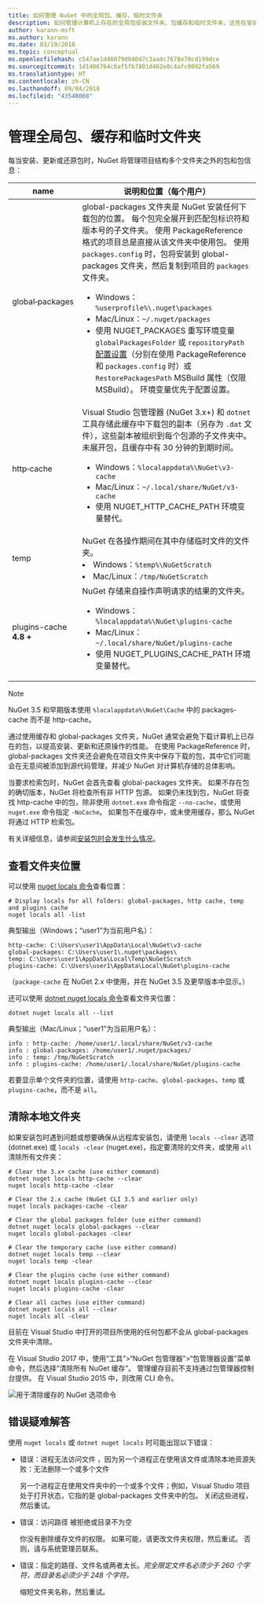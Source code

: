 ```yaml
---
title: 如何管理 NuGet 中的全局包、缓存、临时文件夹
description: 如何管理计算机上存在的全局包安装文件夹、包缓存和临时文件夹，这些在安装、还原和更新包时将用到。
author: karann-msft
ms.author: karann
ms.date: 03/19/2018
ms.topic: conceptual
ms.openlocfilehash: c547ae1d46079d040d7c3aa4c7678e70cd199dce
ms.sourcegitcommit: 1d1406764c6af5fb7801d462e0c4afc9092fa569
ms.translationtype: HT
ms.contentlocale: zh-CN
ms.lasthandoff: 09/04/2018
ms.locfileid: "43548008"
---
```

# <a name="managing-the-global-packages-cache-and-temp-folders"></a>管理全局包、缓存和临时文件夹

每当安装、更新或还原包时，NuGet 将管理项目结构多个文件夹之外的包和包信息：

| name | 说明和位置（每个用户）|
| --- | --- |
| global&#8209;packages | global-packages 文件夹是 NuGet 安装任何下载包的位置。 每个包完全展开到匹配包标识符和版本号的子文件夹。 使用 PackageReference 格式的项目总是直接从该文件夹中使用包。 使用 `packages.config` 时，包将安装到 global-packages 文件夹，然后复制到项目的 `packages` 文件夹。<br/><ul><li>Windows：`%userprofile%\.nuget\packages`</li><li>Mac/Linux：`~/.nuget/packages`</li><li>使用 NUGET_PACKAGES 重写环境变量 `globalPackagesFolder` 或 `repositoryPath` [配置设置](../reference/nuget-config-file.md#config-section)（分别在使用 PackageReference 和 `packages.config` 时）或 `RestorePackagesPath` MSBuild 属性（仅限 MSBuild）。 环境变量优先于配置设置。</li></ul> |
| http&#8209;cache | Visual Studio 包管理器 (NuGet 3.x+) 和 `dotnet` 工具存储此缓存中下载包的副本（另存为 `.dat` 文件），这些副本被组织到每个包源的子文件夹中。 未展开包，且缓存中有 30 分钟的到期时间。<br/><ul><li>Windows：`%localappdata%\NuGet\v3-cache`</li><li>Mac/Linux：`~/.local/share/NuGet/v3-cache`</li><li>使用 NUGET_HTTP_CACHE_PATH 环境变量替代。</li></ul> |
| temp | NuGet 在各操作期间在其中存储临时文件的文件夹。<br/><li>Windows：`%temp%\NuGetScratch`</li><li>Mac/Linux：`/tmp/NuGetScratch`</li></ul> |
| plugins-cache **4.8 +** | NuGet 存储来自操作声明请求的结果的文件夹。<br/><ul><li>Windows：`%localappdata%\NuGet\plugins-cache`</li><li>Mac/Linux：`~/.local/share/NuGet/plugins-cache`</li><li>使用 NUGET_PLUGINS_CACHE_PATH 环境变量替代。</li></ul> |

> [!Note]
> NuGet 3.5 和早期版本使用 `%localappdata%\NuGet\Cache` 中的 packages-cache 而不是 http-cache。

通过使用缓存和 global-packages 文件夹，NuGet 通常会避免下载计算机上已存在的包，以提高安装、更新和还原操作的性能。 在使用 PackageReference 时，global-packages 文件夹还会避免在项目文件夹中保存下载的包，其中它们可能会在无意间被添加到源代码管理，并减少 NuGet 对计算机存储的总体影响。

当要求检索包时，NuGet 会首先查看 global-packages 文件夹。 如果不存在包的确切版本，NuGet 将检查所有非 HTTP 包源。 如果仍未找到包，NuGet 将查找 http-cache 中的包，除非使用 `dotnet.exe` 命令指定 `--no-cache`，或使用 `nuget.exe` 命令指定 `-NoCache`。 如果包不在缓存中，或未使用缓存，那么 NuGet 将通过 HTTP 检索包。

有关详细信息，请参阅[安装包时会发生什么情况](ways-to-install-a-package.md#what-happens-when-a-package-is-installed)。

## <a name="viewing-folder-locations"></a>查看文件夹位置

可以使用 [nuget locals 命令](../tools/cli-ref-locals.md)查看位置：

```cli
# Display locals for all folders: global-packages, http cache, temp and plugins cache
nuget locals all -list
```

典型输出（Windows；“user1”为当前用户名）：

```output
http-cache: C:\Users\user1\AppData\Local\NuGet\v3-cache
global-packages: C:\Users\user1\.nuget\packages\
temp: C:\Users\user1\AppData\Local\Temp\NuGetScratch
plugins-cache: C:\Users\user1\AppData\Local\NuGet\plugins-cache
```

（`package-cache` 在 NuGet 2.x 中使用，并在 NuGet 3.5 及更早版本中显示。）

还可以使用 [dotnet nuget locals 命令](/dotnet/core/tools/dotnet-nuget-locals)查看文件夹位置：

```cli
dotnet nuget locals all --list
```

典型输出（Mac/Linux；“user1”为当前用户名）：

```output
info : http-cache: /home/user1/.local/share/NuGet/v3-cache
info : global-packages: /home/user1/.nuget/packages/
info : temp: /tmp/NuGetScratch
info : plugins-cache: /home/user1/.local/share/NuGet/plugins-cache
```

若要显示单个文件夹的位置，请使用 `http-cache`、`global-packages`、`temp` 或 `plugins-cache`，而不是 `all`。

## <a name="clearing-local-folders"></a>清除本地文件夹

如果安装包时遇到问题或想要确保从远程库安装包，请使用 `locals --clear` 选项 (dotnet.exe) 或 `locals -clear` (nuget.exe)，指定要清除的文件夹，或使用 `all` 清除所有文件夹：

```cli
# Clear the 3.x+ cache (use either command)
dotnet nuget locals http-cache --clear
nuget locals http-cache -clear

# Clear the 2.x cache (NuGet CLI 3.5 and earlier only)
nuget locals packages-cache -clear

# Clear the global packages folder (use either command)
dotnet nuget locals global-packages --clear
nuget locals global-packages -clear

# Clear the temporary cache (use either command)
dotnet nuget locals temp --clear
nuget locals temp -clear

# Clear the plugins cache (use either command)
dotnet nuget locals plugins-cache --clear
nuget locals plugins-cache -clear

# Clear all caches (use either command)
dotnet nuget locals all --clear
nuget locals all -clear
```

目前在 Visual Studio 中打开的项目所使用的任何包都不会从 global-packages 文件夹中清除。

在 Visual Studio 2017 中，使用“工具”>“NuGet 包管理器”>“包管理器设置”菜单命令，然后选择“清除所有 NuGet 缓存”。 管理缓存目前不支持通过包管理器控制台提供。 在 Visual Studio 2015 中，则改用 CLI 命令。

![用于清除缓存的 NuGet 选项命令](media/options-clear-caches.png)

## <a name="troubleshooting-errors"></a>错误疑难解答

使用 `nuget locals` 或 `dotnet nuget locals` 时可能出现以下错误：

- 错误：进程无法访问文件 <package>，因为另一个进程正在使用该文件或清除本地资源失败：无法删除一个或多个文件

    另一个进程正在使用文件夹中的一个或多个文件；例如，Visual Studio 项目处于打开状态，它指的是 global-packages 文件夹中的包。 关闭这些进程，然后重试。

- 错误：访问路径 <path> 被拒绝或目录不为空

    你没有删除缓存文件的权限。 如果可能，请更改文件夹权限，然后重试。 否则，请与系统管理员联系。

- 错误：指定的路径、文件名或两者太长。*完全限定文件名必须少于 260 个字符，而目录名必须少于 248 个字符。*

    缩短文件夹名称，然后重试。
